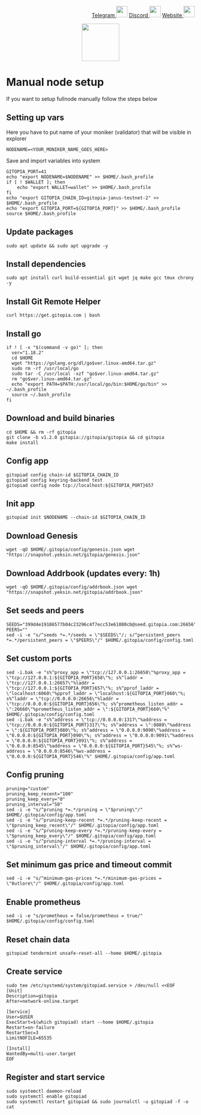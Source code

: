 <p style="font-size:14px" align="right">
<a href="https://t.me/yekssin" target="_blank">Telegram <img src="https://user-images.githubusercontent.com/110628975/200304455-120e6b06-2785-4c4f-8fc7-e9ef39dd653e.png" width="30"/></a>
<a href="https://discordapp.com/users/418099630765637642" target="_blank">Discord <img src="https://user-images.githubusercontent.com/110628975/200304348-3539ebf8-e4f7-4b73-a259-35d06c41441e.png" width="30"/></a>
<a href="https://yeksin.net/" target="_blank">Website <img src="https://user-images.githubusercontent.com/110628975/200305287-749a5db9-d46c-4951-a1ec-cb2852d7af1d.png" width="30"/></a>
</p>

<p align="center">
  <img height="100" height="auto" src="https://user-images.githubusercontent.com/110628975/201440389-b24f41a1-43f0-42a9-94bf-39ec96cc1157.png">
</p>

# Manual node setup
If you want to setup fullnode manually follow the steps below

## Setting up vars
Here you have to put name of your moniker (validator) that will be visible in explorer
```
NODENAME=<YOUR_MONIKER_NAME_GOES_HERE>
```

Save and import variables into system
```
GITOPIA_PORT=41
echo "export NODENAME=$NODENAME" >> $HOME/.bash_profile
if [ ! $WALLET ]; then
	echo "export WALLET=wallet" >> $HOME/.bash_profile
fi
echo "export GITOPIA_CHAIN_ID=gitopia-janus-testnet-2" >> $HOME/.bash_profile
echo "export GITOPIA_PORT=${GITOPIA_PORT}" >> $HOME/.bash_profile
source $HOME/.bash_profile
```

## Update packages
```
sudo apt update && sudo apt upgrade -y
```

## Install dependencies
```
sudo apt install curl build-essential git wget jq make gcc tmux chrony -y
```

## Install Git Remote Helper
```
curl https://get.gitopia.com | bash
```

## Install go
```
if ! [ -x "$(command -v go)" ]; then
  ver="1.18.2"
  cd $HOME
  wget "https://golang.org/dl/go$ver.linux-amd64.tar.gz"
  sudo rm -rf /usr/local/go
  sudo tar -C /usr/local -xzf "go$ver.linux-amd64.tar.gz"
  rm "go$ver.linux-amd64.tar.gz"
  echo "export PATH=$PATH:/usr/local/go/bin:$HOME/go/bin" >> ~/.bash_profile
  source ~/.bash_profile
fi
```

## Download and build binaries
```
cd $HOME && rm -rf gitopia
git clone -b v1.2.0 gitopia://gitopia/gitopia && cd gitopia
make install
```

## Config app
```
gitopiad config chain-id $GITOPIA_CHAIN_ID
gitopiad config keyring-backend test
gitopiad config node tcp://localhost:${GITOPIA_PORT}657
```

## Init app
```
gitopiad init $NODENAME --chain-id $GITOPIA_CHAIN_ID
```

## Download Genesis
```
wget -qO $HOME/.gitopia/config/genesis.json wget "https://snapshot.yeksin.net/gitopia/genesis.json"
```
## Download Addrbook (updates every: 1h)
```
wget -qO $HOME/.gitopia/config/addrbook.json wget "https://snapshot.yeksin.net/gitopia/addrbook.json"
```

## Set seeds and peers
```
SEEDS="399d4e19186577b04c23296c4f7ecc53e61080cb@seed.gitopia.com:26656"
PEERS=""
sed -i -e "s/^seeds *=.*/seeds = \"$SEEDS\"/; s/^persistent_peers *=.*/persistent_peers = \"$PEERS\"/" $HOME/.gitopia/config/config.toml
```

## Set custom ports
```
sed -i.bak -e "s%^proxy_app = \"tcp://127.0.0.1:26658\"%proxy_app = \"tcp://127.0.0.1:${GITOPIA_PORT}658\"%; s%^laddr = \"tcp://127.0.0.1:26657\"%laddr = \"tcp://127.0.0.1:${GITOPIA_PORT}657\"%; s%^pprof_laddr = \"localhost:6060\"%pprof_laddr = \"localhost:${GITOPIA_PORT}060\"%; s%^laddr = \"tcp://0.0.0.0:26656\"%laddr = \"tcp://0.0.0.0:${GITOPIA_PORT}656\"%; s%^prometheus_listen_addr = \":26660\"%prometheus_listen_addr = \":${GITOPIA_PORT}660\"%" $HOME/.gitopia/config/config.toml
sed -i.bak -e "s%^address = \"tcp://0.0.0.0:1317\"%address = \"tcp://0.0.0.0:${GITOPIA_PORT}317\"%; s%^address = \":8080\"%address = \":${GITOPIA_PORT}080\"%; s%^address = \"0.0.0.0:9090\"%address = \"0.0.0.0:${GITOPIA_PORT}090\"%; s%^address = \"0.0.0.0:9091\"%address = \"0.0.0.0:${GITOPIA_PORT}091\"%; s%^address = \"0.0.0.0:8545\"%address = \"0.0.0.0:${GITOPIA_PORT}545\"%; s%^ws-address = \"0.0.0.0:8546\"%ws-address = \"0.0.0.0:${GITOPIA_PORT}546\"%" $HOME/.gitopia/config/app.toml
```

## Config pruning
```
pruning="custom"
pruning_keep_recent="100"
pruning_keep_every="0"
pruning_interval="50"
sed -i -e "s/^pruning *=.*/pruning = \"$pruning\"/" $HOME/.gitopia/config/app.toml
sed -i -e "s/^pruning-keep-recent *=.*/pruning-keep-recent = \"$pruning_keep_recent\"/" $HOME/.gitopia/config/app.toml
sed -i -e "s/^pruning-keep-every *=.*/pruning-keep-every = \"$pruning_keep_every\"/" $HOME/.gitopia/config/app.toml
sed -i -e "s/^pruning-interval *=.*/pruning-interval = \"$pruning_interval\"/" $HOME/.gitopia/config/app.toml
```

## Set minimum gas price and timeout commit
```
sed -i -e "s/^minimum-gas-prices *=.*/minimum-gas-prices = \"0utlore\"/" $HOME/.gitopia/config/app.toml
```

## Enable prometheus
```
sed -i -e "s/prometheus = false/prometheus = true/" $HOME/.gitopia/config/config.toml
```

## Reset chain data
```
gitopiad tendermint unsafe-reset-all --home $HOME/.gitopia
```

## Create service
```
sudo tee /etc/systemd/system/gitopiad.service > /dev/null <<EOF
[Unit]
Description=gitopia
After=network-online.target

[Service]
User=$USER
ExecStart=$(which gitopiad) start --home $HOME/.gitopia
Restart=on-failure
RestartSec=3
LimitNOFILE=65535

[Install]
WantedBy=multi-user.target
EOF
```

## Register and start service
```
sudo systemctl daemon-reload
sudo systemctl enable gitopiad
sudo systemctl restart gitopiad && sudo journalctl -u gitopiad -f -o cat
```
